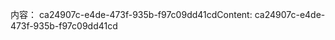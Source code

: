 <span data-ttu-id="7cb12-101">内容： ca24907c-e4de-473f-935b-f97c09dd41cd</span><span class="sxs-lookup"><span data-stu-id="7cb12-101">Content: ca24907c-e4de-473f-935b-f97c09dd41cd</span></span>
